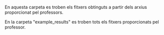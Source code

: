En aquesta carpeta es troben els fitxers obtinguts a partir dels arxius proporcionat pel professors. 

En la carpeta "example_results" es troben tots els fitxers proporcionats pel professor.
